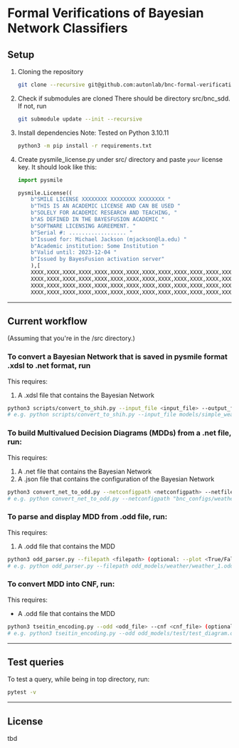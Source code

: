 # Formal Verifications of Bayesian Network Classifiers 

## **Setup**

1. Cloning the repository
	```bash
	git clone --recursive git@github.com:autonlab/bnc-formal-verification.git
	```

2. Check if submodules are cloned
There should be directory src/bnc_sdd. If not, run
	```bash
	git submodule update --init --recursive
	```

3. Install dependencies
Note: Tested on Python 3.10.11
	```bash
	python3 -m pip install -r requirements.txt
	```

4. Create pysmile_license.py under src/ directory and paste *`your`* license key. It should look like this:
	```python
	import pysmile

	pysmile.License((
		b"SMILE LICENSE XXXXXXXX XXXXXXXX XXXXXXXX "
		b"THIS IS AN ACADEMIC LICENSE AND CAN BE USED "
		b"SOLELY FOR ACADEMIC RESEARCH AND TEACHING, "
		b"AS DEFINED IN THE BAYESFUSION ACADEMIC "
		b"SOFTWARE LICENSING AGREEMENT. "
		b"Serial #: .................. "
		b"Issued for: Michael Jackson (mjackson@la.edu) "
		b"Academic institution: Some Institution "
		b"Valid until: 2023-12-04 "
		b"Issued by BayesFusion activation server"
		),[
		XXXX,XXXX,XXXX,XXXX,XXXX,XXXX,XXXX,XXXX,XXXX,XXXX,XXXX,XXXX,XXXX,XXXX,XXXX,XXXX,
		XXXX,XXXX,XXXX,XXXX,XXXX,XXXX,XXXX,XXXX,XXXX,XXXX,XXXX,XXXX,XXXX,XXXX,XXXX,XXXX,
		XXXX,XXXX,XXXX,XXXX,XXXX,XXXX,XXXX,XXXX,XXXX,XXXX,XXXX,XXXX,XXXX,XXXX,XXXX,XXXX,
		XXXX,XXXX,XXXX,XXXX,XXXX,XXXX,XXXX,XXXX,XXXX,XXXX,XXXX,XXXX,XXXX,XXXX,XXXX,XXXX])

	```
***

## **Current workflow**
(Assuming that you're in the /src directory.)

### **To convert a Bayesian Network that is saved in pysmile format .xdsl to .net format, run**
This requires:
1. A .xdsl file that contains the Bayesian Network
```bash
python3 scripts/convert_to_shih.py --input_file <input_file> --output_file <output_file> (optional: --verbose)
# e.g. python scripts/convert_to_shih.py --input_file models/simple_weather_model.xdsl --output_file bnc_networks/weather.net
```

### **To build Multivalued Decision Diagrams (MDDs) from a .net file, run:**
This requires:
1. A .net file that contains the Bayesian Network
2. A .json file that contains the configuration of the Bayesian Network
```bash
python3 convert_net_to_odd.py --netconfigpath <netconfigpath> --netfilepath <netfilepath> (optional: --verbose)
# e.g. python convert_net_to_odd.py --netconfigpath "bnc_configs/weather.json" --netfilepath bnc_networks/weather.net
```

### **To parse and display MDD from .odd file, run:**
This requires:
1. A .odd file that contains the MDD
```bash
python3 odd_parser.py --filepath <filepath> (optional: --plot <True/False, default=True>, --verbose)
# e.g. python odd_parser.py --filepath odd_models/weather/weather_1.odd
```

### **To convert MDD into CNF, run:**
This requires:
- A .odd file that contains the MDD
```bash
python3 tseitin_encoding.py --odd <odd_file> --cnf <cnf_file> (optional: --verbose)
# e.g. python3 tseitin_encoding.py --odd odd_models/test/test_diagram.odd --cnf cnf_files/test_diagram.json --verbose
```
***
## Test queries
To test a query, while being in top directory, run:
```bash
pytest -v
```

***
## License
tbd